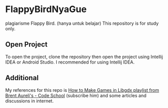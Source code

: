 
# FlappyBirdNyaGue
plagiarisme Flappy Bird. (hanya untuk belajar)
This repository is for study only.

## Open Project
To open the project, clone the repository then open the project using Intellij IDEA or Android Studio. I recommended for using Intellij IDEA.

## Additional
My references for this repo is [How to Make Games in Libgdx playlist from Brent Aureli's - Code School](https://www.youtube.com/playlist?list=PLZm85UZQLd2TPXpUJfDEdWTSgszionbJy) (subscribe him) and some articles and discussions in internet.
